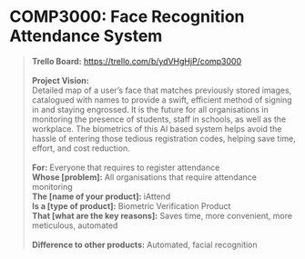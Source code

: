 # COMP3000: Face Recognition Attendance System

> **Trello Board:** https://trello.com/b/ydVHgHjP/comp3000 <br />
> <br />
> **Project Vision:** <br />
> Detailed map of a user’s face that matches previously stored images, catalogued with names to provide a swift, efficient method of signing in and staying engrossed. It is the future for all organisations in monitoring the presence of students, staff in schools, as well as the workplace. The biometrics of this AI based system helps avoid the hassle of entering those tedious registration codes, helping save time, effort, and cost reduction. <br /> 
> <br />
> **For:** Everyone that requires to register attendance <br />
> **Whose [problem]:**  All organisations that require attendance monitoring <br />
> **The [name of your product]:** iAttend <br />
> **Is a [type of product]:** Biometric Verification Product <br />
> **That [what are the key reasons]:** Saves time, more convenient, more meticulous, automated <br />  
> **Difference to other products:** Automated, facial recognition <br />
